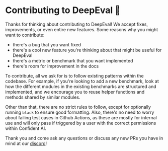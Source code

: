 # Contributing to DeepEval 🥳

Thanks for thinking about contributing to DeepEval! We accept fixes, improvements, or even entire new features. Some reasons why you might want to contribute:

- there's a bug that you want fixed
- there's a cool new feature you're thinking about that might be useful for DeepEval
- there's a metric or benchmark that you want implemented
- there's room for improvement in the docs

To contribute, all we ask for is to follow existing patterns within the codebase. For example, if you're looking to add a new benchmark, look at how the different modules in the existing benchmarks are structured and implemented, and we encourage you to reuse helper functions and methods shared by similar modules.

Other than that, there are no strict rules to follow, except for optionally running `black` to ensure good formatting. Also, there's no need to worry about failing test cases in Github Actions, as these are mostly for internal use and will only pass if triggered by a user with the correct permissions within Confident AI.

Thank you and come ask any questions or discuss any new PRs you have in mind at our [discord](https://discord.com/invite/a3K9c8GRGt)!
